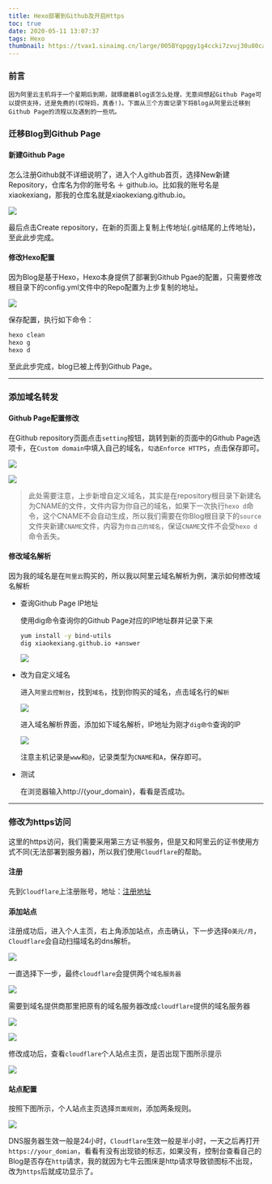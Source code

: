 ```yaml
---
title: Hexo部署到Github及开启Https
toc: true
date: 2020-05-11 13:07:37
tags: Hexo
thumbnail: https://tvax1.sinaimg.cn/large/005BYqpggy1g4ccki7zvuj30u80caaaf.jpg
---
```


### 前言

`因为阿里云主机将于一个星期后到期，就琢磨着Blog该怎么处理，无意间想起Github Page可以提供支持，还是免费的(哎呀妈，真香!)。下面从三个方面记录下将Blog从阿里云迁移到Github Page的流程以及遇到的一些坑。`


### 迁移Blog到Github Page

#### 新建Github Page

怎么注册Github就不详细说明了，进入个人github首页，选择New新建Repository，仓库名为你的账号名 ＋ github.io。比如我的账号名是xiaokexiang，那我的仓库名就是xiaokexiang.github.io。
<!--more-->
![](https://image.leejay.top/image/20200511/4nugBc7rX5V3.png?imageslim)

最后点击Create repository，在新的页面上复制上传地址(.git结尾的上传地址)，至此此步完成。

#### 修改Hexo配置

因为Blog是基于Hexo，Hexo本身提供了部署到Github Pgae的配置，只需要修改根目录下的config.yml文件中的Repo配置为上步复制的地址。

![](https://image.leejay.top/image/20200511/JuzJdL4l82cq.png?imageslim)

保存配置，执行如下命令：

```bash
hexo clean
hexo g
hexo d
```

至此此步完成，blog已被上传到Github Page。

---

### 添加域名转发

#### Github Page配置修改

在Github repository页面点击`setting`按钮，跳转到新的页面中的Github Page选项卡，在`Custom domain`中填入自己的域名，`勾选Enforce HTTPS`，点击保存即可。

![](https://image.leejay.top/image/20200511/n9OSqsVG9xSR.png?imageslim)

![](https://image.leejay.top/image/20200511/ChG4FKRMNHst.png?imageslim)

> 此处需要注意，上步新增自定义域名，其实是在repository根目录下新建名为CNAME的文件，文件内容为你自己的域名，如果下一次执行`hexo d`命令，这个CNAME不会自动生成，所以我们需要在你Blog根目录下的`source`文件夹新建`CNAME`文件，内容为`你自己的域名`，保证`CNAME`文件不会受`hexo d`命令丢失。

#### 修改域名解析

因为我的域名是在`阿里云`购买的，所以我以阿里云域名解析为例，演示如何修改域名解析

- 查询Github Page IP地址

  使用dig命令查询你的Github Page对应的IP地址群并记录下来

  ```bash
  yum install -y bind-utils
  dig xiaokexiang.github.io +answer
  ```

  ![](https://image.leejay.top/image/20200511/x9EbGVgmyAB9.png?imageslim)

  

- 改为自定义域名

  进入`阿里云控制台`，找到`域名`，找到你购买的域名，点击域名行的`解析`

  ![](https://image.leejay.top/image/20200511/E4yV74BNCw9T.png?imageslim)

  进入域名解析界面，添加如下域名解析，IP地址为刚才`dig命令`查询的IP

  ![](https://image.leejay.top/image/20200511/Umx4YrVgwx3U.png?imageslim)

  注意主机记录是`www`和`@`，记录类型为`CNAME`和`A`，保存即可。

- 测试

  在浏览器输入http://{your_domain}，看看是否成功。

---

### 修改为https访问

这里的https访问，我们需要采用第三方证书服务，但是又和阿里云的证书使用方式不同(无法部署到服务器)，所以我们使用`Cloudflare`的帮助。

#### 注册

先到`Cloudflare`上注册账号，地址：<a href="https://dash.cloudflare.com/sign-up">注册地址</a>

#### 添加站点

注册成功后，进入个人主页，右上角添加站点，点击确认，下一步选择`0美元/月`，`Cloudflare`会自动扫描域名的dns解析。

![](https://image.leejay.top/image/20200511/uaRIu4epnTL5.png?imageslim)

一直选择下一步，最终`cloudflare`会提供两个`域名服务器`

![](https://image.leejay.top/image/20200511/HfjNOou3jeyq.png?imageslim)

需要到域名提供商那里把原有的域名服务器改成`cloudflare`提供的域名服务器

![](https://image.leejay.top/image/20200511/gnqWCtLj4Em2.png?imageslim)

![](https://image.leejay.top/image/20200511/6YbmtAIYsLEF.png?imageslim)

修改成功后，查看`cloudflare`个人站点主页，是否出现下图所示提示

![](https://image.leejay.top/image/20200511/pnflKUPeWhUw.png?imageslim)

#### 站点配置

按照下图所示，个人站点主页选择`页面规则`，添加两条规则。

![](https://image.leejay.top/image/20200511/1rO6Mvg3kYLG.png?imageslim)

DNS服务器生效一般是24小时，`Cloudflare`生效一般是半小时，一天之后再打开`https://your_domian`，看看有没有出现锁的标志，如果没有，控制台查看自己的Blog是否存在`http`请求，我的就因为七牛云图床是http请求导致锁图标不出现，改为`https`后就成功显示了。